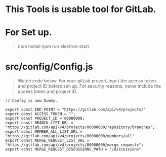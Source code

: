 # This Tools is usable tool for GitLab.

#  For Set up.
> npm install
> npm run electron-start

# src/config/Config.js
> Watch code below. For your gitLab project, input the access token and project ID before set-up.
> For security reasons, never include the access token and project ID.
```
// Config is now Dummy.

export const END_POINT = "https://gitlab.com/api/v4/projects/"
export const ACCESS_TOKEN = "";
export const PROJECT_ID = 00000000;
export const BRANCH_LIST_URL = "https://gitlab.com/api/v4/projects/00000000/repository/branches";
export const MEMBER_ALL_LIST_URL = "https://gitlab.com/api/v4/projects/00000000/members/all"
export const MERGE_REQUEST_LIST_URL = "https://gitlab.com/api/v4/projects/00000000/merge_requests";
export const MERGE_REQUEST_DISCUSSIONS_PATH = "/discussions"

```
